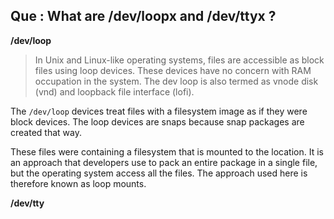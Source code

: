 ## Que : What are /dev/loopx and /dev/ttyx ?

**/dev/loop**
> In Unix and Linux-like operating systems, files are accessible as block files using loop devices. 
> These devices have no concern with RAM occupation in the system. 
> The dev loop is also termed as vnode disk (vnd) and loopback file interface (lofi).

The `/dev/loop` devices treat files with a filesystem image as if they were block devices. The loop devices are snaps because snap packages are created that way.

These files were containing a filesystem that is mounted to the location. 
It is an approach that developers use to pack an entire package in a single file, but the operating system access all the files. 
The approach used here is therefore known as loop mounts.


**/dev/tty**
